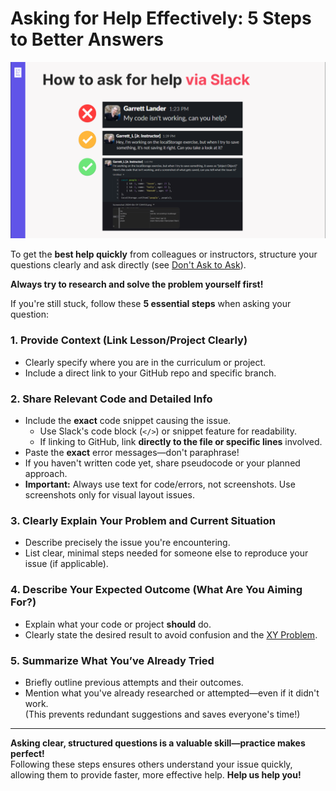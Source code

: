 # Asking for Help Effectively: 5 Steps to Better Answers

![Examples of bad, okay, and good ways to ask for help on Slack](./reaching-out-examples.png)

To get the **best help quickly** from colleagues or instructors, structure your questions clearly and ask directly (see [Don't Ask to Ask](https://dontasktoask.com/)).

**Always try to research and solve the problem yourself first!**

If you're still stuck, follow these **5 essential steps** when asking your question:

### 1. Provide Context (Link Lesson/Project Clearly)

- Clearly specify where you are in the curriculum or project.
- Include a direct link to your GitHub repo and specific branch.

### 2. Share Relevant Code and Detailed Info

- Include the **exact** code snippet causing the issue.
  - Use Slack's code block (`</>`) or snippet feature for readability.
  - If linking to GitHub, link **directly to the file or specific lines** involved.
- Paste the **exact** error messages—don't paraphrase!
- If you haven't written code yet, share pseudocode or your planned approach.
- **Important:** Always use text for code/errors, not screenshots. Use screenshots only for visual layout issues.

### 3. Clearly Explain Your Problem and Current Situation

- Describe precisely the issue you're encountering.
- List clear, minimal steps needed for someone else to reproduce your issue (if applicable).

### 4. Describe Your Expected Outcome (What Are You Aiming For?)

- Explain what your code or project **should** do.
- Clearly state the desired result to avoid confusion and the [XY Problem](https://xyproblem.info/).

### 5. Summarize What You’ve Already Tried

- Briefly outline previous attempts and their outcomes.
- Mention what you've already researched or attempted—even if it didn't work.  
  (This prevents redundant suggestions and saves everyone's time!)

---

**Asking clear, structured questions is a valuable skill—practice makes perfect!**  
Following these steps ensures others understand your issue quickly, allowing them to provide faster, more effective help. **Help us help you!**
